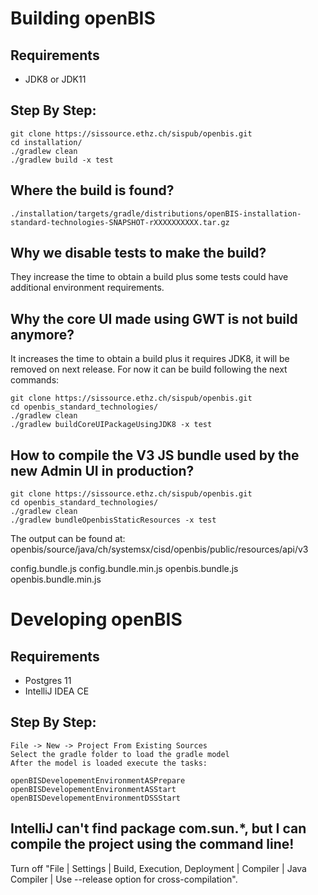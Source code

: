 # Building openBIS

## Requirements
- JDK8 or JDK11

## Step By Step:
```
git clone https://sissource.ethz.ch/sispub/openbis.git
cd installation/
./gradlew clean
./gradlew build -x test
```
## Where the build is found?
```
./installation/targets/gradle/distributions/openBIS-installation-standard-technologies-SNAPSHOT-rXXXXXXXXXX.tar.gz
```

## Why we disable tests to make the build?
They increase the time to obtain a build plus some tests could have additional environment requirements.

## Why the core UI made using GWT is not build anymore?
It increases the time to obtain a build plus it requires JDK8, it will be removed on next release. For now it can be build following the next commands:
```
git clone https://sissource.ethz.ch/sispub/openbis.git
cd openbis_standard_technologies/
./gradlew clean
./gradlew buildCoreUIPackageUsingJDK8 -x test
```
## How to compile the V3 JS bundle used by the new Admin UI in production?
```
git clone https://sissource.ethz.ch/sispub/openbis.git
cd openbis_standard_technologies/
./gradlew clean
./gradlew bundleOpenbisStaticResources -x test
```
The output can be found at: openbis/source/java/ch/systemsx/cisd/openbis/public/resources/api/v3

config.bundle.js
config.bundle.min.js
openbis.bundle.js
openbis.bundle.min.js

# Developing openBIS

## Requirements
- Postgres 11
- IntelliJ IDEA CE

## Step By Step:
```
File -> New -> Project From Existing Sources
Select the gradle folder to load the gradle model
After the model is loaded execute the tasks:

openBISDevelopementEnvironmentASPrepare
openBISDevelopementEnvironmentASStart
openBISDevelopementEnvironmentDSSStart
```

## IntelliJ can't find package com.sun.*, but I can compile the project using the command line!
Turn off "File | Settings | Build, Execution, Deployment | Compiler | Java Compiler | Use --release option for cross-compilation".

